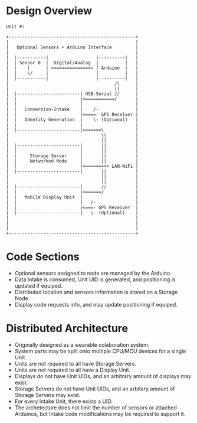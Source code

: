 # Design Overview  

```
Unit #:

+------------------------------------------------+
|                                                |
|   Optional Sensors + Arduino Interface         |
|                                                |
|  |-----------|                  |----------|   |
|  | Sensor 0  |  Digital/Analog  |          |   |
|  |    |      | <==============> | Arduino  |   |
|  |    \/     |                  |          |   |
|  |-----------|                  |----------|   |
|                                        /\      |
|                                        ||      |
|  |------------------------| USB-Serial //      |
|  |                        |<===========/       |
|  |                        |                    |
|  |   Conversion-Intake    |    /-              |
|  |                        |<====- GPS Receiver |
|  |   Identity Generation  |    \- (Optional)   |
|  |                        |                    |
|  |------------------------|<======\            |
|                                   \\           |
|                                   ||           |
|  |------------------------|       ||           |
|  |                        |       ||           |
|  |     Storage Server     |       ||           |
|  |     Networked Node     |       ||           |
|  |                        |<======++> LAN-WiFi |
|  |------------------------|       ||           |
|                                   ||           |
|                                   ||           |
|  |------------------------|       //           |
|  |                        |<======/            |
|  |   Mobile Display Unit  |                    |
|  |                        |   /-               |
|  |                        |<===- GPS Receiver  |
|  |------------------------|   \- (Optional)    |
|                                                |
|                                                |
|                                                |
+------------------------------------------------+

```


# Code Sections  

- Optional sensors assigned to node are managed by the Arduino.
- Data Intake is consumed, Unit UID is generated, and positioning is updated if equiped.
- Distributed location and sensors information is stored on a Storage Node.
- Display code requests info, and may update positioning if equiped.


# Distributed Architecture  
- Originally designed as a wearable colaboration system.
- System parts may be split onto multiple CPU/MCU devices for a single Unit.
- Units are not required to all have Storage Servers.
- Units are not required to all have a Display Unit.
- Displays do not have Unit UIDs, and an arbitrary amount of displays may exist.
- Storage Servers do not have Unit UIDs, and an arbitary amount of Storage Servers may exist.
- For every Intake Unit, there exists a UID.
- The archetecture does not limit the number of sensors or attached Arduinos, but Intake code modifications may be required to support it.


